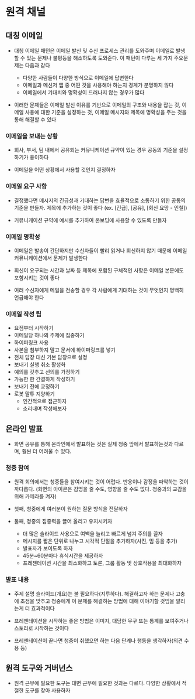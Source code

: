 # 원격 채널

## 대칭 이메일

- 대칭 이메일 패턴은 이메일 발신 및 수신 프로세스 관리를 도와주며 이메일로 발생할 수 있는 문제나 불평등을 해소하도록 도와준다. 이 패턴이 다루는 세 가지 주요문제는 다음과 같다
  - 다양한 사람들이 다양한 방식으로 이메일에 답변한다
  - 이메일과 메신저 앱 중 어떤 것을 사용해야 하는지 경계가 분명하지 않다
  - 이메일에서 기대치와 명확성이 드러나지 않는 경우가 많다
    
- 이러한 문제들은 이메일 발신 이유를 기반으로 이메일의 구조와 내용을 잡는 것, 이메일 사용에 대한 기준을 설정하는 것, 이메일 메시지와 제목에 명확성을 주는 것을 통해 해결할 수 있다

### 이메일을 보내는 상황

- 회사, 부서, 팀 내에서 공유되는 커뮤니케이션 규약이 있는 경우 공동의 기준을 설정하기가 용이하다

- 이메일을 어떤 상황에서 사용할 것인지 결정하자

### 이메일 요구 사항

- 결정했다면 메시지의 긴급성과 기대하는 답변을 효율적으로 소통하기 위한 공통의 기준을 만들자. 제목에 추가하는 것이 좋다 (ex. [긴급], [공유], [회신 요망 - 인철])

- 커뮤니케이션 규약에 예시를 추가하여 온보딩에 사용할 수 있도록 만들자

### 이메일 명확성

- 이메일은 발송이 간단하지만 수신자들이 빨리 읽거나 회신하지 않기 때문에 이메일 커뮤니케이션에서 문제가 발생한다

- 회신이 요구되는 시간과 날짜 등 제목에 포함된 구체적인 사항은 이메일 본문에도 포함시키는 것이 좋다

- 여러 수신자에게 메일을 전송할 경우 각 사람에게 기대하는 것이 무엇인지 명백히 언급해야 한다

### 이메일 작성 팁

- 요점부터 시작하기
- 이메일당 하나의 주제에 집중하기
- 하이퍼링크 사용
- 사본을 첨부하지 말고 문서에 하이퍼링크를 넣기
- 전체 답장 대신 기본 답장으로 설정
- 보내기 실행 취소 활성화
- 예의를 갖추고 선의를 가정하기
- 가능한 한 간결하게 작성하기
- 보내기 전에 교정하기
- 로봇 말투 지양하기
  - 인간적으로 접근하자
  - 소리내며 작성해보자
    
## 온라인 발표

- 화면 공유를 통해 온라인에서 발표하는 것은 실제 청중 앞에서 발표하는것과 다르며, 훨씬 더 어려울 수 있다.

### 청중 참여

- 원격 회의에서는 청중들을 참여시키는 것이 어렵다. 반응이나 감정을 파악하는 것이 까다롭다. (화면의 아이콘은 감명을 줄 수도, 영향을 줄 수도 없다. 청중과의 교감을 위해 카메라를 켜자)

- 첫째, 청중에게 여러분이 원하는 질문 방식을 전달하자

- 둘째, 청중의 집중력을 끌어 올리고 유지시키자
  - 더 많은 슬라이드 사용으로 여백을 늘리고 빠르게 넘겨 주의를 끌자
  - 메시지를 짧은 단위로 나누고 시각적 단절을 추가하자(사진, 밈 등을 추가) 
  - 발표자가 보이도록 하자
  - 45분~60분마다 휴식시간을 제공하자
  - 프레젠테이션 시간을 최소화하고 토론, 그룹 활동 및 상호작용을 최대화하자
    
### 발표 내용

- 주제 설명 슬라이드(개요)는 불 필요하다(지루하다). 해결하고자 하는 문제나 고충에 초점을 맞추고 청중에게 이 문제를 해결하는 방법에 대해 이야기할 것임을 알리는게 더 효과적이다

- 프레젠테이션을 시작하는 좋은 방법은 이미지, 대담한 무구 또는 통계를 보여주거나 스토리로 시작하는 것이다

- 프레젠테이션이 끝나면 청중이 취했으면 하는 다음 단계나 행동을 생각하자(의견 수용 등)

## 원격 도구와 거버넌스 

- 원격 근무에 필요한 도구는 대면 근무에 필요한 것과는 다르다. 다양한 상황에서 적절한 도구를 찾아 사용하자